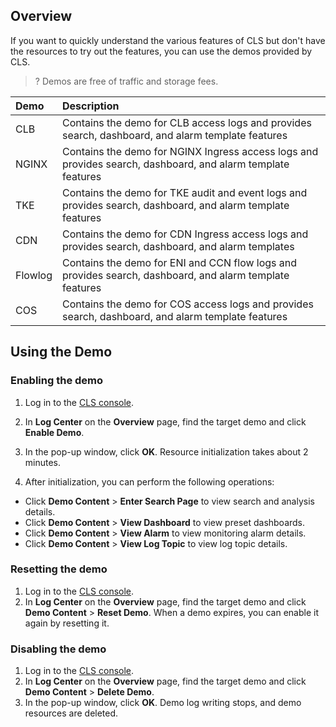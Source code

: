 ## Overview

If you want to quickly understand the various features of CLS but don't have the resources to try out the features, you can use the demos provided by CLS.

>? Demos are free of traffic and storage fees.
>

| Demo           | Description                                                         |
| :----------------- | :----------------------------------------------------------- |
| CLB        | Contains the demo for CLB access logs and provides search, dashboard, and alarm template features             |
| NGINX          | Contains the demo for NGINX Ingress access logs and provides search, dashboard, and alarm template features   |
| TKE        | Contains the demo for TKE audit and event logs and provides search, dashboard, and alarm template features |
| CDN          | Contains the demo for CDN Ingress access logs and provides search, dashboard, and alarm templates   |
| Flowlog | Contains the demo for ENI and CCN flow logs and provides search, dashboard, and alarm template features |
| COS        | Contains the demo for COS access logs and provides search, dashboard, and alarm template features              |


## Using the Demo

### Enabling the demo

1. Log in to the [CLS console](https://console.cloud.tencent.com/cls/overview).
2. In **Log Center** on the **Overview** page, find the target demo and click **Enable Demo**.

3. In the pop-up window, click **OK**.
Resource initialization takes about 2 minutes.

4. After initialization, you can perform the following operations:
 - Click **Demo Content** > **Enter Search Page** to view search and analysis details.
 - Click **Demo Content** > **View Dashboard** to view preset dashboards.
 - Click **Demo Content** > **View Alarm** to view monitoring alarm details.
 - Click **Demo Content** > **View Log Topic** to view log topic details.

### Resetting the demo

1. Log in to the [CLS console](https://console.cloud.tencent.com/cls/overview).
2. In **Log Center** on the **Overview** page, find the target demo and click **Demo Content** > **Reset Demo**. When a demo expires, you can enable it again by resetting it.


### Disabling the demo

1. Log in to the [CLS console](https://console.cloud.tencent.com/cls/overview).
2. In **Log Center** on the **Overview** page, find the target demo and click **Demo Content** > **Delete Demo**.
3. In the pop-up window, click **OK**. Demo log writing stops, and demo resources are deleted.
